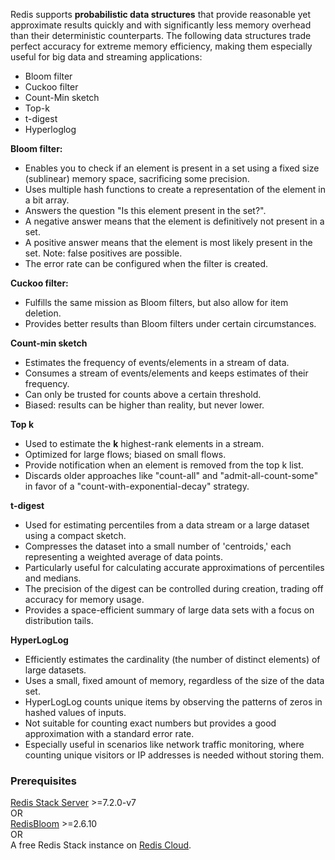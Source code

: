 Redis supports **probabilistic data structures** that provide reasonable yet approximate results quickly and with significantly less memory overhead than their deterministic counterparts.
The following data structures trade perfect accuracy for extreme memory efficiency, making them especially useful for big data and streaming applications:

* Bloom filter
* Cuckoo filter
* Count-Min sketch
* Top-k
* t-digest
* Hyperloglog

**Bloom filter:**
* Enables you to check if an element is present in a set using a fixed size (sublinear) memory space, sacrificing some precision.
* Uses multiple hash functions to create a representation of the element in a bit array.
* Answers the question "Is this element present in the set?".
* A negative answer means that the element is definitively not present in a set.
* A positive answer means that the element is most likely present in the set. Note: false positives are possible.
* The error rate can be configured when the filter is created.

**Cuckoo filter:**
* Fulfills the same mission as Bloom filters, but also allow for item deletion.
* Provides better results than Bloom filters under certain circumstances.

**Count-min sketch**
* Estimates the frequency of events/elements in a stream of data.
* Consumes a stream of events/elements and keeps estimates of their frequency.
* Can only be trusted for counts above a certain threshold.
* Biased: results can be higher than reality, but never lower.

**Top k**
* Used to estimate the **k** highest-rank elements in a stream.
* Optimized for large flows; biased on small flows.
* Provide notification when an element is removed from the top k list.
* Discards older approaches like "count-all" and "admit-all-count-some" in favor of a "count-with-exponential-decay" strategy.

**t-digest**
* Used for estimating percentiles from a data stream or a large dataset using a compact sketch.
* Compresses the dataset into a small number of 'centroids,' each representing a weighted average of data points.
* Particularly useful for calculating accurate approximations of percentiles and medians.
* The precision of the digest can be controlled during creation, trading off accuracy for memory usage.
* Provides a space-efficient summary of large data sets with a focus on distribution tails.

**HyperLogLog**
* Efficiently estimates the cardinality (the number of distinct elements) of large datasets.
* Uses a small, fixed amount of memory, regardless of the size of the data set.
* HyperLogLog counts unique items by observing the patterns of zeros in hashed values of inputs.
* Not suitable for counting exact numbers but provides a good approximation with a standard error rate.
* Especially useful in scenarios like network traffic monitoring, where counting unique visitors or IP addresses is needed without storing them.

### Prerequisites

[Redis Stack Server](https://redis.io/downloads/?utm_source=redisinsight&utm_medium=main&utm_campaign=probabilistic_tutorial) >=7.2.0-v7 \
OR \
[RedisBloom](https://oss.redis.com/redisbloom/) >=2.6.10 \
OR \
A free Redis Stack instance on [Redis Cloud](https://redis.io/try-free/?utm_source=redisinsight&utm_medium=app&utm_campaign=probabilistic_tutorial).
